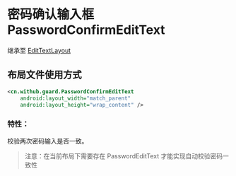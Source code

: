 # 密码确认输入框 PasswordConfirmEditText

继承至 [EditTextLayout](./hc_edit_text_layout.md)

## 布局文件使用方式

```xml
<cn.withub.guard.PasswordConfirmEditText
    android:layout_width="match_parent"
    android:layout_height="wrap_content" />
```

### 特性：
校验两次密码输入是否一致。

>注意：在当前布局下需要存在 PasswordEditText 才能实现自动校验密码一致性

<br>
